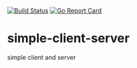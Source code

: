 [![Build Status](https://travis-ci.org/jharshman/simple-client-server.svg?branch=master)](https://travis-ci.org/jharshman/simple-client-server)
[![Go Report Card](https://goreportcard.com/badge/github.com/jharshman/simple-client-server)](https://goreportcard.com/report/github.com/jharshman/simple-client-server)

# simple-client-server
simple client and server
